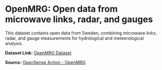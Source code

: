 # OpenMRG: Open data from microwave links, radar, and gauges

This dataset contains open data from Sweden, combining microwave links, radar, and gauge measurements for hydrological and meteorological analysis.

**Dataset Link:** [OpenMRG Dataset](https://opensenseaction.eu/datasets/openmrg-open-data-from-microwave-links-radar-and-gauges/)

**Source:** [OpenSense Action - OpenMRG](https://opensenseaction.eu/outputs/datasets/)
